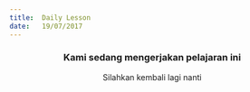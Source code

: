 ```yaml
---
title:  Daily Lesson
date:   19/07/2017
---
```


### <center>Kami sedang mengerjakan pelajaran ini</center>
<center>Silahkan kembali lagi nanti</center>